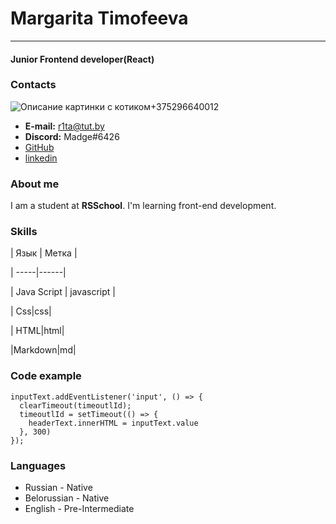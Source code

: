 # Margarita Timofeeva
---
#### Junior Frontend developer(React) 


### Contacts                                     
![Описание картинки с котиком](https://www.pngegg.com/ru/png-wjmib)+375296640012                       
* **E-mail:** r1ta@tut.by                        
* **Discord:** Madge#6426                        
* [GitHub](https://github.com/Madge-Timofeeva)   
* [linkedin](https://www.linkedin.com/feed/)     

### About me

I am a student at **RSSchool**. 
I'm learning front-end development.

### Skills

| Язык | Метка |

| -----|------|

| Java Script | javascript |

| Css|css|

| HTML|html|

|Markdown|md|



### Code example
```
inputText.addEventListener('input', () => {
  clearTimeout(timeoutlId);
  timeoutlId = setTimeout(() => {
    headerText.innerHTML = inputText.value
  }, 300)
});
```

### Languages

* Russian - Native
* Belorussian - Native
* English  - Pre-Intermediate

